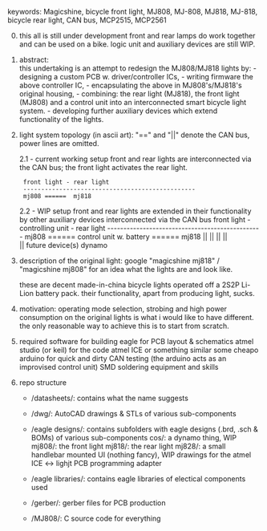 keywords:
Magicshine, bicycle front light, MJ808, MJ-808, MJ818, MJ-818, bicycle rear light, CAN bus, MCP2515, MCP2561


0. this all is still under development
	front and rear lamps do work together and can be used on a bike.
	logic unit and auxiliary devices are still WIP.


1. abstract:	
	this undertaking is an attempt to redesign the MJ808/MJ818 lights by:
		- designing a custom PCB w. driver/controller ICs,
		- writing firmware the above controller IC,
		- encapsulating the above in MJ808's/MJ818's original housing,
		- combining:
				the rear light (MJ818), 
				the front light (MJ808) and 
				a control unit into an interconnected smart bicycle light system.
		- developing further auxiliary devices which extend functionality of the lights.
	
	
2. light system topology (in ascii art):
	"==" and "||" denote the CAN bus, power lines are omitted.

	2.1 - current working setup
	front and rear lights are interconnected via the CAN bus; the front light activates the rear light.

		front light	- rear light
		------------------------------------------------
		mj808 ======  mj818
	
	2.2 - WIP setup
	front and rear lights are extended in their functionality by other auxiliary devices interconnected via the CAN bus
		front light	-		controlling unit		-	rear light
		------------------------------------------------
		mj808 ====== control unit w. battery ====== mj818
                       ||		||
                       ||		||		
                       ||		future device(s)
                      dynamo
	
	
3. description of the original light:
	google "magicshine mj818" / "magicshine mj808" for an idea what the lights are and look like.
	
	these are decent made-in-china bicycle lights operated off a 2S2P Li-Lion battery pack.
	their functionality, apart from producing light, sucks.

	
4. motivation:
	operating mode selection, strobing and high power consumption on the original lights is what i would like to have different.
	the only reasonable way to achieve this is to start from scratch.

	
5. required software for building
	eagle for PCB layout & schematics
	atmel studio (or keil) for the code
	atmel ICE or something similar
	some cheapo arduino for quick and dirty CAN testing (the arduino acts as an improvised control unit)
	SMD soldering equipment and skills
	
	
6. repo structure
	- /datasheets/: contains what the name suggests
	- /dwg/: AutoCAD drawings & STLs of various sub-components
	- /eagle designs/: contains subfolders with eagle designs (.brd, .sch & BOMs) of various sub-components
		cos/: a dynamo thing, WIP
		mj808/: the front light
		mj818/: the rear light
		mj828/: a small handlebar mounted UI (nothing fancy), WIP
		drawings for the atmel ICE <-> lighjt PCB programming adapter
		
	- /eagle libraries/: contains eagle libraries of electical components used
	- /gerber/: gerber files for PCB production
	- /MJ808/: C source code for everything

	
